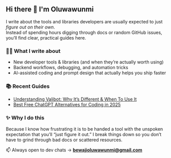 ## Hi there 👋 I'm Oluwawunmi 

I write about the tools and libraries developers are usually expected to just *figure out on their own*.  
Instead of spending hours digging through docs or random GitHub issues, you’ll find clear, practical guides here.  

### 🧑‍💻 What I write about
- New developer tools & libraries (and when they’re actually worth using)  
- Backend workflows, debugging, and automation tricks  
- AI-assisted coding and prompt design that actually helps you ship faster  

### 📚 Recent Guides
- [Understanding Valibot: Why It’s Different & When To Use It](https://bit.ly/42eB6CM)  
- [Best Free ChatGPT Alternatives for Coding in 2025](https://bit.ly/4mEuAwi)  

### ✨ Why I do this
Because I know how frustrating it is to be handed a tool with the unspoken expectation that you’ll “just figure it out.” I break things down so you don’t have to grind through bad docs or scattered resources.  

📫 Always open to dev chats → **bewajioluwawunmi@gmail.com**

